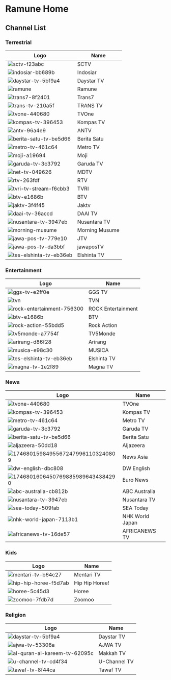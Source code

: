 # Ramune Home
## Channel List
### Terrestrial
Logo | Name
-- | --
![sctv-f23abc](https://github.com/user-attachments/assets/62ac9daa-f878-41fb-9b8d-e069dd5d5b3a) | SCTV
![indosiar-bb689b](https://github.com/user-attachments/assets/689c0656-66ef-4806-ba62-639004ab44b6) | Indosiar
![daystar-tv-5bf9a4](https://github.com/user-attachments/assets/5c6f660b-f64c-4d1c-8726-75507a117f24) | Daystar TV
![ramune](https://github.com/user-attachments/assets/10cdc2d4-89d1-4d4c-8d25-9dfd25ec0782) | Ramune
![trans7-8f2401](https://github.com/user-attachments/assets/694e4c60-3fe9-4a44-9a7e-a707fff3c132) | Trans7
![trans-tv-210a5f](https://github.com/user-attachments/assets/1bcce148-25d9-4f2e-a3e1-68f75ba5f75e) | TRANS TV
![tvone-440680](https://github.com/user-attachments/assets/974a86ab-072b-444d-99ba-0837f693ac94) | TVOne
![kompas-tv-396453](https://github.com/user-attachments/assets/cdb6d25a-5468-4d40-837b-57affa792224) | Kompas TV
![antv-96a4e9](https://github.com/user-attachments/assets/cc0c09ac-becf-4f45-9ff2-1cd80742d2ce) | ANTV
![berita-satu-tv-be5d66](https://github.com/user-attachments/assets/414e18a6-5d5c-4f66-8135-817edebb9e0f) | Berita Satu
![metro-tv-461c64](https://github.com/user-attachments/assets/f7187f69-224f-4189-9289-5271ecd07dd8) | Metro TV
![moji-a19694](https://github.com/user-attachments/assets/64ac92b1-eb56-4081-bf72-ade588069516) | Moji
![garuda-tv-3c3792](https://github.com/user-attachments/assets/f287a9c2-dd0d-40c2-afc5-f9188f15738d) | Garuda TV
![net-tv-049626](https://github.com/user-attachments/assets/aabf31c4-317f-4894-b77a-c8a5132a66eb) | MDTV
![rtv-263fdf](https://github.com/user-attachments/assets/bdae3f18-6b44-45ad-8018-3329c3d42cd3) | RTV
![tvri-tv-stream-f6cbb3](https://github.com/user-attachments/assets/5ba61ae7-d7a8-474c-8c1f-4689aedc73e3) | TVRI
![btv-e1686b](https://github.com/user-attachments/assets/be12aa02-1536-4ba2-8421-4f94dd8656c6) | BTV
![jaktv-3f4f45](https://github.com/user-attachments/assets/80be70bd-b81d-4bed-80e9-82bec75cc818) | Jaktv
![daai-tv-36accd](https://github.com/user-attachments/assets/f3dfbb69-e0dc-46ea-9fc7-d50cf1332503) | DAAI TV
![nusantara-tv-3947eb](https://github.com/user-attachments/assets/88d47028-3cba-40f4-add5-e753a250faec) | Nusantara TV
![morning-musume](https://github.com/user-attachments/assets/a2262fb2-4a42-43fc-ac00-915be0675b14) | Morning Musume
![jawa-pos-tv-779e10](https://github.com/user-attachments/assets/21cab94c-1782-4d08-8449-b00dae022035) | JTV
![jawa-pos-tv-da3bbf](https://github.com/user-attachments/assets/1a2ea5f8-1c42-4e64-a65a-ba9260479886) | jawaposTV
![tes-elshinta-tv-eb36eb](https://github.com/user-attachments/assets/7b4b5fb0-0aec-44e6-a944-099b97a069a5) | Elshinta TV
### Entertainment
Logo | Name
-- | --
![ggs-tv-e2ff0e](https://github.com/user-attachments/assets/79d952c3-e84f-46df-b567-8514bed83a0a) | GGS TV
![tvn](https://github.com/user-attachments/assets/66a3af54-cddc-4081-8a0a-cecb30d658fc) | TVN
![rock-entertainment-756300](https://github.com/user-attachments/assets/8d5208c5-e4b2-443f-b035-1df48d5991ac) | ROCK Entertainment
![btv-e1686b](https://github.com/user-attachments/assets/be12aa02-1536-4ba2-8421-4f94dd8656c6) | BTV
![rock-action-55bdd5](https://github.com/user-attachments/assets/2b5c9590-8804-448f-9934-1694793ccddc) | Rock Action
![tv5monde-a7754f](https://github.com/user-attachments/assets/ef00a045-2d98-431e-beec-2f8476d06ba4) | TV5Monde
![arirang-d86f28](https://github.com/user-attachments/assets/df2f7d55-7661-4fea-b4be-52976ecca8ac) | Arirang
![musica-e98c30](https://github.com/user-attachments/assets/0e55df5f-fbbf-411b-804b-65dfd555cda5) | MUSICA
![tes-elshinta-tv-eb36eb](https://github.com/user-attachments/assets/4f700483-73fa-40f4-9ba0-91245a28cd7e) | Elshinta TV
![magna-tv-1e2f89](https://github.com/user-attachments/assets/bf4b5c77-2454-4d96-bb77-6b94ed90525f) | Magna TV
### News
Logo | Name
-- | --
![tvone-440680](https://github.com/user-attachments/assets/974a86ab-072b-444d-99ba-0837f693ac94) | TVOne
![kompas-tv-396453](https://github.com/user-attachments/assets/cdb6d25a-5468-4d40-837b-57affa792224) | Kompas TV
![metro-tv-461c64](https://github.com/user-attachments/assets/f7187f69-224f-4189-9289-5271ecd07dd8) | Metro TV
![garuda-tv-3c3792](https://github.com/user-attachments/assets/f287a9c2-dd0d-40c2-afc5-f9188f15738d) | Garuda TV
![berita-satu-tv-be5d66](https://github.com/user-attachments/assets/414e18a6-5d5c-4f66-8135-817edebb9e0f) | Berita Satu
![aljazeera-50dd18](https://github.com/user-attachments/assets/448bfa00-04ec-4d37-8fe7-16cd91eac004) | Aljazeera
![17468015984955672479961103240809](https://github.com/user-attachments/assets/b869858d-f7ae-4a2b-a5fd-3fe0b7194b59) | News Asia
![dw-english-dbc808](https://github.com/user-attachments/assets/3b37f3bd-1794-4352-ac5f-59318f4fee2f) | DW English
![17468016064507698859896434384290](https://github.com/user-attachments/assets/2e541982-1523-417e-a15b-3e7d02eab0fe) | Euro News
![abc-australia-cb812b](https://github.com/user-attachments/assets/315f9b1f-23f1-4083-a866-5ee2eae3ad33) | ABC Australia
![nusantara-tv-3947eb](https://github.com/user-attachments/assets/88d47028-3cba-40f4-add5-e753a250faec) | Nusantara TV
![sea-today-509fab](https://github.com/user-attachments/assets/186e16d9-f034-4c6e-a776-39250e6a590e) | SEA Today
![nhk-world-japan-7113b1](https://github.com/user-attachments/assets/db3e25cd-6b38-439d-8141-6ce8963b4e92) | NHK World Japan
![africanews-tv-16de57](https://github.com/user-attachments/assets/b8e293db-70fc-4110-b6e6-85cb5d31387f) | AFRICANEWS TV
### Kids
Logo | Name
-- | --
![mentari-tv-b64c27](https://github.com/user-attachments/assets/9290f30b-5a4d-4b3c-a3c2-eabaaeff9c4e) | Mentari TV
![hip-hip-horee-f5d7ab](https://github.com/user-attachments/assets/59fb993b-2d40-4ec1-99df-5d4de8147ec5) | Hip Hip Horee!
![horee-5c45d3](https://github.com/user-attachments/assets/2acf1e13-763f-4d34-9286-946840459b8f) | Horee
![zoomoo-7fdb7d](https://github.com/user-attachments/assets/9260a040-516f-4535-b3a3-921a72f00307) | Zoomoo
### Religion
Logo | Name
-- | --
![daystar-tv-5bf9a4](https://github.com/user-attachments/assets/5c6f660b-f64c-4d1c-8726-75507a117f24) | Daystar TV
![ajwa-tv-53308a](https://github.com/user-attachments/assets/e0aaab61-10e8-4a30-a190-13fd585c430c) | AJWA TV
![al-quran-al-kareem-tv-62095c](https://github.com/user-attachments/assets/79db0d82-6d24-4ef8-8e3d-89a41847c91c) | Makkah TV
![u-channel-tv-cd4f34](https://github.com/user-attachments/assets/e62690c2-825a-4463-97d2-007d6990b365) | U-Channel TV
![tawaf-tv-8f44ca](https://github.com/user-attachments/assets/deea45b4-d7c0-452c-a626-491ad9f0ef21) | Tawaf TV
